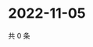 # 2022-11-05

共 0 条

<!-- BEGIN WEIBO -->
<!-- 最后更新时间 Sat Nov 05 2022 10:49:53 GMT+0800 (China Standard Time) -->

<!-- END WEIBO -->
